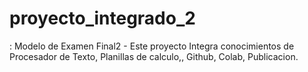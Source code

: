 # proyecto_integrado_2
: Modelo de Examen Final2 - Este proyecto Integra conocimientos de Procesador de Texto, Planillas de calculo,, Github, Colab, Publicacion.
